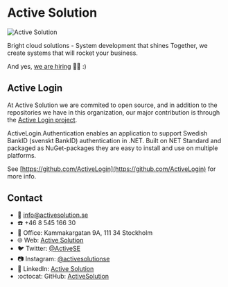 # Active Solution

![Active Solution](https://alresourcesprod.blob.core.windows.net/docsassets/activesolution-logo.svg)

Bright cloud solutions - System development that shines
Together, we create systems that will rocket your business.

And yes, [we are hiring](https://www.activesolution.se/jobb/) :woman_technologist: :)

## Active Login

At Active Solution we are commited to open source, and in addition to the repositories we have in this organization, our major contribution is through the [Active Login project](https://github.com/activelogin).

ActiveLogin.Authentication enables an application to support Swedish BankID (svenskt BankID) authentication in .NET. Built on NET Standard and packaged as NuGet-packages they are easy to install and use on multiple platforms.

 See [https://github.com/ActiveLogin](https://github.com/ActiveLogin) for more info.

## Contact

- :email: info@activesolution.se
- :phone: +46 8 545 166 30
- :office: Office: Kammakargatan 9A, 111 34 Stockholm
- :globe_with_meridians: Web: [Active Solution](https://www.activesolution.se/)
- :bird: Twitter: [@ActiveSE](https://twitter.com/ActiveSE)
- :camera: Instagram: [@activesolutionse](https://www.instagram.com/activesolutionse/)
- :wave: LinkedIn: [Active Solution](https://www.linkedin.com/company/active-solution)
- :octocat: GitHub: [ActiveSolution](https://github.com/ActiveSolution)
